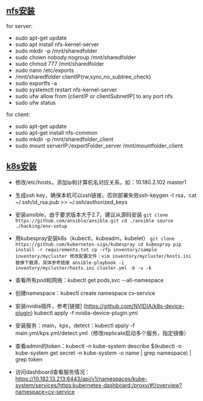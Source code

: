 ## [nfs安装](https://vitux.com/install-nfs-server-and-client-on-ubuntu/)

for server:

* sudo apt-get update
* sudo apt install nfs-kernel-server
* sudo mkdir -p /mnt/sharedfolder
* sudo chown nobody:nogroup /mnt/sharedfolder
* sudo chmod 777 /mnt/sharedfolder
* sudo nano /etc/exports
* /mnt/sharedfolder clientIP(rw,sync,no_subtree_check)
* sudo exportfs -a
* sudo systemctl restart nfs-kernel-server
* sudo ufw allow from [clientIP or clientSubnetIP] to any port nfs
* sudo ufw status

for client:
* sudo apt-get update
* sudo apt-get install nfs-common
* sudo mkdir -p /mnt/sharedfolder_client
* sudo mount serverIP:/exportFolder_server /mnt/mountfolder_client

## [k8s安装](https://www.kubernetes.org.cn/5012.html)
* 修改/etc/hosts，添加ip和计算机名对应关系，如：10.180.2.102 master1
* 生成ssh key，确保本机可以ssh链接，否则部署失败ssh-keygen -t rsa，cat ~/.ssh/id_rsa.pub >> ~/.ssh/authorized_keys
* 安装ansible，由于要求版本大于2.7，建议从源码安装
`
git clone https://github.com/ansible/ansible.git
cd ./ansible
source ./hacking/env-setup
`
* 用kubespray安装k8s（kubectl，kubeadm，kubelet）
`
git clone https://github.com/kubernetes-sigs/kubespray
cd kubespray
pip install -r requirements.txt
cp -rfp inventory/sample inventory/mycluster
修改配置文件：vim inventory/mycluster/hosts.ini
替换下载源，具体参考链接
ansible-playbook -i inventory/mycluster/hosts.ini cluster.yml -b -v -k
`
* 查看所有pod和网络：kubectl get pods,svc --all-namespace
* 创建namespace：kubectl create namespace cv-service
* 安装nvidia插件，参考[链接] (https://github.com/NVIDIA/k8s-device-plugin) kubectl apply -f nvidia-device-plugin.yml

* 安装服务：main，kps，detect：kubectl apply -f main.yml/kps.yml/detect.yml（修改replicate启动多个服务，指定镜像）

* 查看admin的token：kubectl -n kube-system describe $(kubectl -n kube-system get secret -n kube-system -o name | grep namespace) | grep token

* 访问dashboard查看服务情况：https://10.182.13.213:6443/api/v1/namespaces/kube-system/services/https:kubernetes-dashboard:/proxy/#!/overview?namespace=cv-service
